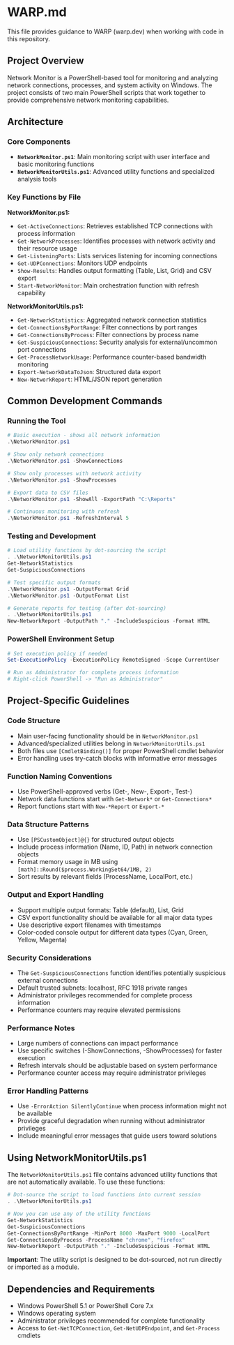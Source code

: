 # WARP.md

This file provides guidance to WARP (warp.dev) when working with code in this repository.

## Project Overview

Network Monitor is a PowerShell-based tool for monitoring and analyzing network connections, processes, and system activity on Windows. The project consists of two main PowerShell scripts that work together to provide comprehensive network monitoring capabilities.

## Architecture

### Core Components
- **`NetworkMonitor.ps1`**: Main monitoring script with user interface and basic monitoring functions
- **`NetworkMonitorUtils.ps1`**: Advanced utility functions and specialized analysis tools

### Key Functions by File

**NetworkMonitor.ps1:**
- `Get-ActiveConnections`: Retrieves established TCP connections with process information
- `Get-NetworkProcesses`: Identifies processes with network activity and their resource usage
- `Get-ListeningPorts`: Lists services listening for incoming connections
- `Get-UDPConnections`: Monitors UDP endpoints
- `Show-Results`: Handles output formatting (Table, List, Grid) and CSV export
- `Start-NetworkMonitor`: Main orchestration function with refresh capability

**NetworkMonitorUtils.ps1:**
- `Get-NetworkStatistics`: Aggregated network connection statistics
- `Get-ConnectionsByPortRange`: Filter connections by port ranges
- `Get-ConnectionsByProcess`: Filter connections by process name
- `Get-SuspiciousConnections`: Security analysis for external/uncommon port connections
- `Get-ProcessNetworkUsage`: Performance counter-based bandwidth monitoring
- `Export-NetworkDataToJson`: Structured data export
- `New-NetworkReport`: HTML/JSON report generation

## Common Development Commands

### Running the Tool
```powershell
# Basic execution - shows all network information
.\NetworkMonitor.ps1

# Show only network connections
.\NetworkMonitor.ps1 -ShowConnections

# Show only processes with network activity
.\NetworkMonitor.ps1 -ShowProcesses

# Export data to CSV files
.\NetworkMonitor.ps1 -ShowAll -ExportPath "C:\Reports"

# Continuous monitoring with refresh
.\NetworkMonitor.ps1 -RefreshInterval 5
```

### Testing and Development
```powershell
# Load utility functions by dot-sourcing the script
. .\NetworkMonitorUtils.ps1
Get-NetworkStatistics
Get-SuspiciousConnections

# Test specific output formats
.\NetworkMonitor.ps1 -OutputFormat Grid
.\NetworkMonitor.ps1 -OutputFormat List

# Generate reports for testing (after dot-sourcing)
. .\NetworkMonitorUtils.ps1
New-NetworkReport -OutputPath "." -IncludeSuspicious -Format HTML
```

### PowerShell Environment Setup
```powershell
# Set execution policy if needed
Set-ExecutionPolicy -ExecutionPolicy RemoteSigned -Scope CurrentUser

# Run as Administrator for complete process information
# Right-click PowerShell -> "Run as Administrator"
```

## Project-Specific Guidelines

### Code Structure
- Main user-facing functionality should be in `NetworkMonitor.ps1`
- Advanced/specialized utilities belong in `NetworkMonitorUtils.ps1`
- Both files use `[CmdletBinding()]` for proper PowerShell cmdlet behavior
- Error handling uses try-catch blocks with informative error messages

### Function Naming Conventions
- Use PowerShell-approved verbs (Get-, New-, Export-, Test-)
- Network data functions start with `Get-Network*` or `Get-Connections*`
- Report functions start with `New-*Report` or `Export-*`

### Data Structure Patterns
- Use `[PSCustomObject]@{}` for structured output objects
- Include process information (Name, ID, Path) in network connection objects
- Format memory usage in MB using `[math]::Round($process.WorkingSet64/1MB, 2)`
- Sort results by relevant fields (ProcessName, LocalPort, etc.)

### Output and Export Handling
- Support multiple output formats: Table (default), List, Grid
- CSV export functionality should be available for all major data types
- Use descriptive export filenames with timestamps
- Color-coded console output for different data types (Cyan, Green, Yellow, Magenta)

### Security Considerations
- The `Get-SuspiciousConnections` function identifies potentially suspicious external connections
- Default trusted subnets: localhost, RFC 1918 private ranges
- Administrator privileges recommended for complete process information
- Performance counters may require elevated permissions

### Performance Notes
- Large numbers of connections can impact performance
- Use specific switches (-ShowConnections, -ShowProcesses) for faster execution
- Refresh intervals should be adjustable based on system performance
- Performance counter access may require administrator privileges

### Error Handling Patterns
- Use `-ErrorAction SilentlyContinue` when process information might not be available
- Provide graceful degradation when running without administrator privileges
- Include meaningful error messages that guide users toward solutions

## Using NetworkMonitorUtils.ps1

The `NetworkMonitorUtils.ps1` file contains advanced utility functions that are not automatically available. To use these functions:

```powershell
# Dot-source the script to load functions into current session
. .\NetworkMonitorUtils.ps1

# Now you can use any of the utility functions
Get-NetworkStatistics
Get-SuspiciousConnections
Get-ConnectionsByPortRange -MinPort 8000 -MaxPort 9000 -LocalPort
Get-ConnectionsByProcess -ProcessName "chrome", "firefox"
New-NetworkReport -OutputPath "." -IncludeSuspicious -Format HTML
```

**Important**: The utility script is designed to be dot-sourced, not run directly or imported as a module.

## Dependencies and Requirements
- Windows PowerShell 5.1 or PowerShell Core 7.x
- Windows operating system
- Administrator privileges recommended for complete functionality
- Access to `Get-NetTCPConnection`, `Get-NetUDPEndpoint`, and `Get-Process` cmdlets
